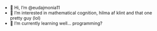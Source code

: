 - 👋 Hi, I’m @eudajmonia11
- 👀 I’m interested in mathematical cognition, hilma af klint and that one pretty guy (lol)
- 🌱 I’m currently learning well... programming?
